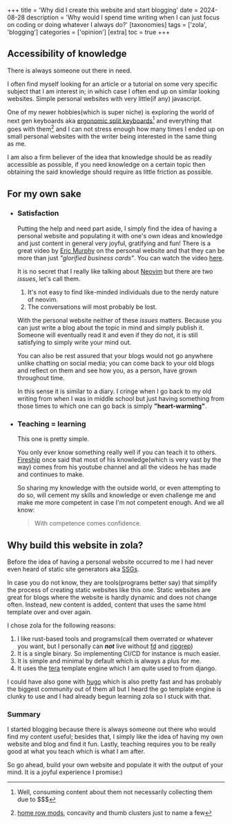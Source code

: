 +++
title = 'Why did I create this website and start blogging'
date = 2024-08-28
description = 'Why would I spend time writing when I can just focus on coding or doing whatever I always do?'
[taxonomies]
tags = ['zola', 'blogging']
categories = ['opinion']
[extra]
toc = true
+++

## Accessibility of knowledge
There is always someone out there in need.

I often find myself looking for an article or a tutorial on some very specific subject that I am interest in; in which case I often end up on similar looking websites. Simple personal websites with very little(if any) javascript.

One of my newer hobbies(which is super niche) is exploring the world of next gen keyboards aka [ergonomic split keyboards](https://github.com/diimdeep/awesome-split-keyboards)[^1] and everything that goes with them[^2] and I can not stress enough how many times I ended up on small personal websites with the writer being interested in the same thing as me.

I am also a firm believer of the idea that knowledge should be as readily accessible as possible, if you need knowledge on a certain topic then obtaining the said knowledge should require as little friction as possible.

## For my own sake
- ### Satisfaction
  Putting the help and need part aside, I simply find the idea of having a personal website and populating it with one's own ideas and knowledge and just content in general very joyful, gratifying and fun! There is a great video by [Eric Murphy](https://ericmurphy.xyz) on the personal website and that they can be more than just *"glorified business cards"*. You can watch the video [here](https://www.youtube.com/watch?v=_x6SCSz7g5I).

  It is no secret that I really like talking about [Neovim](https://github.com/neovim/neovim) but there are two *issues*, let's call them.

  1. It's not easy to find like-minded individuals due to the nerdy nature of neovim.
  2. The conversations will most probably be lost.

  With the personal website neither of these *issues* matters. Because you can just write a blog about the topic in mind and simply publish it. Someone will eventually read it and even if they do not, it is still satisfying to simply write your mind out.

  You can also be rest assured that your blogs would not go anywhere unlike chatting on social media; you can come back to your old blogs and reflect on them and see how you, as a person, have grown throughout time.

  In this sense it is similar to a diary. I cringe when I go back to my old writing from when I was in middle school but just having something from those times to which one can go back is simply **"heart-warming"**.

- ### Teaching = learning
  This one is pretty simple.

  You only ever know something really well if you can teach it to others.
  [Fireship](https://www.youtube.com/c/fireship) once said that most of his knowledge(which is very vast by the way) comes from his youtube channel and all the videos he has made and continues to make.

  So sharing my knowledge with the outside world, or even attempting to do so, will cement my skills and knowledge or even challenge me and make me more competent in case I'm not competent enough. And we all know:

  > With competence comes confidence.

## Why build this website in zola?
Before the idea of having a personal website occurred to me I had never even heard of static site generators aka [SSGs](https://en.wikipedia.org/wiki/Static_site_generator).

In case you do not know, they are tools(programs better say) that simplify the process of creating static websites like this one. Static websites are great for blogs where the website is hardly dynamic and does not change often. Instead, new content is added, content that uses the same html template over and over again.

I chose zola for the following reasons:
  1. I like rust-based tools and programs(call them overrated or whatever you want, but I personally can ***not*** live without [fd](https://github.com/sharkdp/fd) and [ripgrep](https://github.com/BurntSushi/ripgrep))
  2. It is a single binary. So implementing CI/CD for instance is much easier.
  3. It is simple and minimal by default which is always a plus for me.
  4. It uses the [tera](https://keats.github.io/tera/docs/) template engine which I am quite used to from django.

  I could have also gone with [hugo](https://gohugo.io/) which is also pretty fast and has probably the biggest community out of them all but I heard the go template engine is clunky to use and I had already begun learning zola so I stuck with that.

### Summary
I started blogging because there is always someone out there who would find my content useful; besides that, I simply like the idea of having my own website and blog and find it fun. Lastly, teaching requires you to be really good at what you teach which is what I am after.

So go ahead, build your own website and populate it with the output of your mind. It is a joyful experience I promise:)


[^1]: Well, consuming content about them not necessarily collecting them due to $$$
[^2]: [home row mods](https://precondition.github.io/home-row-mods), concavity and thumb clusters just to name a few
